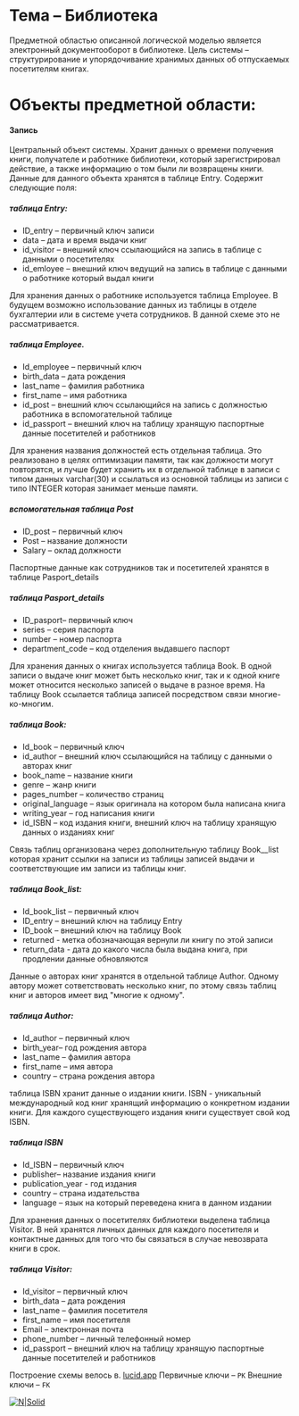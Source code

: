 # Тема – Библиотека 
 Предметной областью описанной логической моделью является электронный документооборот в библиотеке.
Цель системы – структурирование и упорядочивание хранимых данных об отпускаемых посетителям книгах.
# Объекты предметной области:
#### Запись
Центральный объект системы. Хранит данных о времени получения книги, получателе и работнике библиотеки, который зарегистрировал действие, а также информацию о том были ли возвращены книги. Данные для данного объекта хранятся в таблице Entry. Содержит следующие поля:
#####  таблица Entry:
-	ID_entry – первичный ключ записи
-	data – дата и время выдачи книг
-	id_visitor – внешний ключ ссылающийся на запись в таблице с данными о посетителях
-	id_emloyee – внешний ключ ведущий на запись в таблице с данными о работнике который выдал книги

Для хранения данных о работнике используется таблица Employee. В будущем возможно использование данных из таблицы в отделе бухгалтерии или в системе учета сотрудников. В данной схеме это не рассматривается. 
##### таблица Employee.
-	Id_employee – первичный ключ
-	birth_data – дата рождения
-	last_name – фамилия работника
-	first_name – имя работника
-	id_post – внешний ключ ссылающийся на запись с должностью работника в вспомогательной таблице
-	id_passport – внешний ключ на таблицу хранящую паспортные данные посетителей и работников

Для хранения названия должностей есть отдельная таблица. Это реализовано в целях оптимизации памяти, так как должности могут повторятся, и лучше будет хранить их в отдельной таблице в записи с типом данных varchar(30) и ссылаться из основной таблицы из записи с типо INTEGER которая занимает меньше памяти. 
##### вспомогательная таблица Post 
-	ID_post – первичный ключ
-	Post – название должности
-	Salary – оклад должности

Паспортные данные как сотрудников так и посетителей хранятся в таблице Pasport_details 
##### таблица Pasport_details 
-	ID_pasport– первичный ключ
-	series – серия паспорта
-	number – номер паспорта
-	department_code – код отделения выдавшего паспорт

Для хранения данных о книгах используется таблица Book. В одной записи о выдаче книг может быть несколько книг, так и к одной книге может относится несколько записей о выдаче в разное время. На таблицу Book ссылается таблица записей посредством связи многие-ко-многим. 
##### таблица Book:
-	Id_book – первичный ключ
-	id_author – внешний ключ ссылающийся на таблицу с данными о авторах книг
-	book_name – название книги
-	genre – жанр книги
-	pages_number – количество страниц
-	original_language – язык оригинала на котором была написана книга
-	writing_year – год написания книги
-	id_ISBN – код издания книги, внешний ключ на таблицу хранящую данных о изданиях книг

Связь таблиц организована через дополнительную таблицу Book__list которая хранит ссылки на записи из таблицы записей выдачи и соответствующие им записи из таблицы книг.
##### таблица Book_list:
-	Id_book_list – первичный ключ
-	ID_entry – внешний ключ на таблицу Entry
-	ID_book – внешний ключ на таблицу Book
-	returned - метка обозначающая вернули ли книгу по этой записи
-	return_data - дата до какого числа была выдана книга, при продлении данные обновляются

Данные о авторах книг хранятся в отдельной таблице Author. Одному автору может сответствовать несколько книг, по этому связь таблиц книг и авторов имеет вид "многие к одному".
##### таблица Author:
-	Id_author – первичный ключ
-	birth_year– год рождения автора
-	last_name – фамилия автора
-	first_name – имя автора
-	country – страна рождения автора

таблица ISBN хранит данные о издании книги. ISBN - уникальный международный код книг хранящий информацию о конкретном издании книги. Для каждого существующего издания книги существует свой код ISBN. 
##### таблица ISBN
-	Id_ISBN – первичный ключ
-	publisher– название издания книги
-	publication_year - год издания
-	country – страна издательства
-	language – язык на который переведена книга в данном издании


Для хранения данных о посетителях библиотеки выделена таблица Visitor. В ней хранятся личных данных для каждого посетителя и контактные данных для того что бы связаться в случае невозврата книги в срок.
##### таблица Visitor:
-	Id_visitor – первичный ключ
-	birth_data – дата рождения
-	last_name – фамилия посетителя
-	first_name – имя посетителя
-	Email – электронная почта
-	phone_number – личный телефонный номер
-	id_passport – внешний ключ на таблицу хранящую паспортные данные посетителей и работников

Построение схемы велось в. [lucid.app]
Первичные ключи – `PK`
Внешние ключи – `FK`

[![N|Solid](https://i.ibb.co/mb9VJZq/Library-belkov.png)](https://i.ibb.co/mb9VJZq/Library-belkov.png)


   [lucid.app]:https://lucid.app/
  